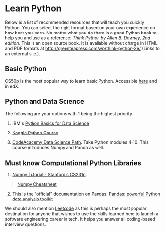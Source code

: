 
# Learn Python

Below is a list of recommended resources that will teach you quickly Python. You can select the right format based on your own experience on how best you learn. No matter what you do there is a good Python book to help you and use as a reference:  _Think Python by Allen B. Downey, 2nd edition_. This is an open source book. It is available without charge in HTML and PDF formats at http://greenteapress.com/wp/think-python-2e/ (Links to an external site.).

## Basic Python

CS50p is the most popular way to learn basic Python. Accessible [here](https://cs50.harvard.edu/python/2022/) and in edX. 


## Python and Data Science 

The following are your options with 1 being the highest priority. 

1. IBM's [Python Basics for Data Science](https://www.edx.org/course/python-basics-for-data-science)

2. [Kaggle Python Course](https://www.kaggle.com/learn/python)

3. [CodeAcademy Data Science Path](https://www.codecademy.com/learn/paths/data-science). Take Python modules 4-10. This course introduces Numpy and Panda as well. 


## Must know Computational Python Libraries

1. [Numpy Tutorial - Stanford's CS231n](http://cs231n.github.io/python-numpy-tutorial/).
   
> [Numpy Cheatsheet](https://s3.amazonaws.com/assets.datacamp.com/blog_assets/Numpy_Python_Cheat_Sheet.pdf)

2. This is the "official" documentation on Pandas:  [Pandas: powerful Python data analysis toolkit](https://pandas.pydata.org/pandas-docs/stable/pandas.pdf)

We should also mention [Leetcode](https://leetcode.com/) as this is perhaps the most popular destination for anyone that wishes to use the skills learned here to launch a software engineering career in tech. It helps you answer all coding-based interview questions. 